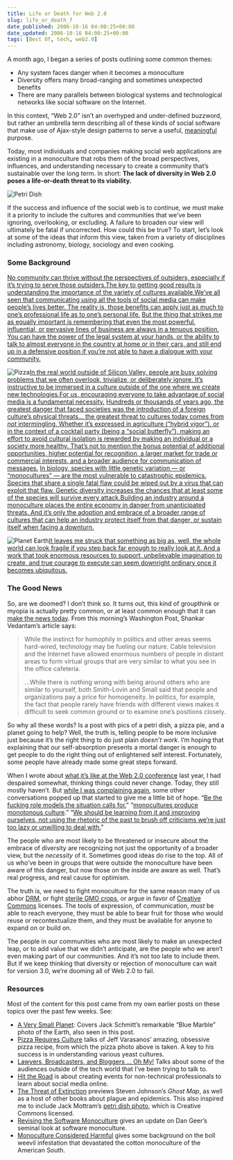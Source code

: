 ```yaml
---
title: Life or Death for Web 2.0
slug: life_or_death_f
date_published: 2006-10-16 04:00:25+00:00
date_updated: 2006-10-16 04:00:25+00:00
tags: [Best Of, tech, web2.0]
---
```

A month ago, I began a series of posts outlining some common themes:

- Any system faces danger when it becomes a monoculture
- Diversity offers many broad-ranging and sometimes unexpected benefits
- There are many parallels between biological systems and technological networks like social software on the Internet.

In this context, “Web 2.0” isn’t an overhyped and under-defined buzzword, but rather an umbrella term describing all of these kinds of social software that make use of Ajax-style design patterns to serve a useful, [meaningful](/2006/07/05/making_somethin) purpose.

Today, most individuals and companies making social web applications are existing in a monoculture that robs them of the broad perspectives, influences, and understanding necessary to create a community that’s sustainable over the long term. In short:
**The lack of diversity in Web 2.0 poses a life-or-death threat to its viability.**

![Petri Dish](/images/petri-dish.jpg)

If the success and influence of the social web is to continue, we must make it a priority to include the cultures and communities that we’ve been ignoring, overlooking, or excluding. A failure to broaden our view will ultimately be fatal if uncorrected. How could this be true? To start, let’s look at some of the ideas that inform this view, taken from a variety of disciplines including astronomy, biology, sociology and even cooking.

### Some Background

[No community can thrive without the perspectives of outsiders, especially if it’s trying to serve those outsiders.](/2006/09/lawyers-broadcasters-bloggers.html#nocommunity)[The key to getting good results is understanding the importance of the variety of cultures available.](/2006/09/pizza-requires.html#thekey)[We’ve all seen that communicating using all the tools of social media can make people’s lives better. The reality is, those benefits can apply just as much to one’s professional life as to one’s personal life.](/2006/09/hit-the-road.html#weveallseen)
[But the thing that strikes me as equally important is remembering that even the most powerful, influential, or pervasive lines of business are always in a tenuous position. You can have the power of the legal system at your hands, or the ability to talk to almost everyone in the country at home or in their cars, and still end up in a defensive position if you’re not able to have a dialogue with your community.](/2006/09/lawyers-broadcasters-bloggers.html#butthething)

![Pizza](/images/pizza-round.jpg)[In the real world outside of Silicon Valley, people are busy solving problems that we often overlook, trivialize, or deliberately ignore. It’s instructive to be immersed in a culture outside of the one where we create new technologies.](/2006/09/hit-the-road.html#inthereal)[For us, encouraging everyone to take advantage of social media is a fundamental necessity.](/2006/09/hit-the-road.html#forus)
[Hundreds or thousands of years ago, the greatest danger that faced societies was the introduction of a foreign culture’s physical threats… the greatest threat to cultures today comes from *not* intermingling. Whether it’s expressed in agriculture (“hybrid vigor”), or in the context of a cocktail party (being a “social butterfly”), making an effort to avoid cultural isolation is rewarded by making an individual or a society more healthy. That’s not to mention the bonus potential of additional opportunities, higher potential for recognition, a larger market for trade or commercial interests, and a broader audience for communication of messages.](/2006/09/threat-of-extinction.html#hundreds)
[In biology, species with little genetic variation — or “monocultures” — are the most vulnerable to catastrophic epidemics. Species that share a single fatal flaw could be wiped out by a virus that can exploit that flaw. Genetic diversity increases the chances that at least some of the species will survive every attack.](/2006/09/the-software-mo.html#inbiology)[Building an industry around a monoculture places the entire economy in danger from unanticipated threats. And it’s only the adoption and embrace of a broader range of cultures that can help an industry protect itself from that danger, or sustain itself when facing a downturn.](/2006/10/monoculture-con.html#building)

![Planet Earth](/images/blue-marble-white.jpg)[It leaves me struck that something as big as, well, the whole world can look fragile if you step back far enough to really look at it. And a work that took enormous resources to support, unbelievable imagination to create, and true courage to execute can seem downright ordinary once it becomes ubiquitous.](/2006/09/a-very-small-pl.html#itleavesme)

### The Good News

So, are we doomed? I don’t think so. It turns out, this kind of groupthink or myopia is actually pretty common, or at least common enough that it can [make the news today](http://www.washingtonpost.com/wp-dyn/content/article/2006/10/15/AR2006101500913.html). From this morning’s Washington Post, Shankar Vedantam’s article says:

> While the instinct for homophily in politics and other areas seems hard-wired, technology may be fueling our nature. Cable television and the Internet have allowed enormous numbers of people in distant areas to form virtual groups that are very similar to what you see in the office cafeteria.
> 
> …While there is nothing wrong with being around others who are similar to yourself, both Smith-Lovin and Small said that people and organizations pay a price for homogeneity. In politics, for example, the fact that people rarely have friends with different views makes it difficult to seek common ground or to examine one’s positions closely.

So why all these words? Is a post with pics of a petri dish, a pizza pie, and a planet going to help? Well, the truth is, telling people to be more inclusive just because it’s the right thing to do just plain *doesn’t work*. I’m hoping that explaining that our self-absorption presents a mortal danger is enough to get people to do the right thing out of enlightened self interest. Fortunately, some people have already made some great steps forward.

When I wrote about [what it’s like at the Web 2.0 conference](/2005/10/what-its-like-at-web-20.html) last year, I had despaired somewhat, thinking things could never change. Today, they still mostly haven’t. But [while I was complaining again](http://anil.vox.com/library/post/im-just-saying.html), some other conversations popped up that started to give me a little bit of hope. “[Be the fucking role models the situation calls for.](http://mikemonteiro.vox.com/library/post/the-future-of-white-apps.html/)” “[monocultures produce monotonous culture](http://factoryjoe.com/blog/2006/09/15/the-future-of-white-boy-clubs/).” “[We should be learning from it and improving ourselves, not using the rhetoric of the past to brush off criticisms we’re just too lazy or unwilling to deal with.](http://www.ryanirelan.com/past/2006/09/17/white-boys-clubs-and-historical-sensitivity/)”

The people who are most likely to be threatened or insecure about the embrace of diversity are recognizing not just the opportunity of a broader view, but the *necessity* of it. Sometimes good ideas do rise to the top. All of us who’ve been in groups that were outside the monoculture have been aware of this danger, but now those on the inside are aware as well. That’s real progress, and real cause for optimism.

The truth is, we need to fight monoculture for the same reason many of us abhor [DRM](http://en.wikipedia.org/wiki/Digital_Rights_Management), or fight [sterile GMO crops](http://en.wikipedia.org/wiki/Terminator_technology), or argue in favor of [Creative Commons](http://creativecommons.org/) licenses. The tools of expression, of communication, *must* be able to reach everyone, they must be able to bear fruit for those who would reuse or recontextualize them, and they must be available for anyone to expand on or build on.

The people in our communities who are most likely to make an unexpected leap, or to add value that we didn’t anticipate, are the people who we aren’t even making part of our communities. And it’s not too late to include them. But if we keep thinking that diversity or rejection of monoculture can wait for version 3.0, we’re dooming all of Web 2.0 to fail.

### Resources

Most of the content for this post came from my own earlier posts on these topics over the past few weeks. See:

- [A Very Small Planet](/2006/09/a-very-small-pl.html): Covers Jack Schmitt’s remarkable “Blue Marble” photo of the Earth, also seen in this post.
- [Pizza Requires Culture](/2006/09/pizza-requires.html) talks of Jeff Varasanos’ amazing, obsessive pizza recipe, from which the pizza photo above is taken. A key to his success is in understanding various yeast cultures.
- [Lawyers, Broadcasters, and Bloggers … Oh My!](/2006/09/lawyers-broadcasters-bloggers.html) Talks about some of the audiences outside of the tech world that I’ve been trying to talk to.
- [Hit the Road](/2006/09/hit-the-road.html) is about creating events for non-technical professionals to learn about social media online.
- [The Threat of Extinction](/2006/09/threat-of-extinction.html) previews Steven Johnson’s *Ghost Map*, as well as a host of other books about plague and epidemics. This also inspired me to include Jack Mottram’s [petri dish photo](http://www.flickr.com/photos/mottram/109765070/), which is Creative Commons licensed.
- [Revising the Software Monoculture](/2006/09/the-software-mo.html) gives an update on Dan Geer’s seminal look at software monoculture.
- [Monoculture Considered Harmful](/2006/10/monoculture-con.html) gives some background on the boll weevil infestation that devastated the cotton monoculture of the American South.
